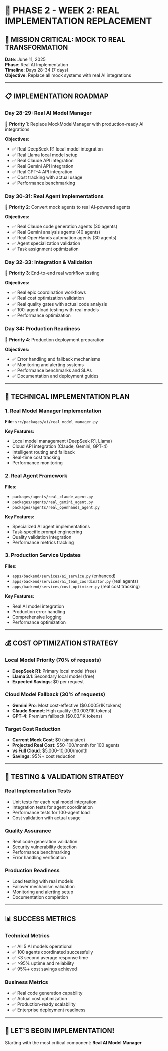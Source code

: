 # 🚀 PHASE 2 - WEEK 2: REAL IMPLEMENTATION REPLACEMENT

## 🎯 **MISSION CRITICAL: MOCK TO REAL TRANSFORMATION**

**Date**: June 11, 2025  
**Phase**: Real AI Implementation  
**Timeline**: Days 28-34 (7 days)  
**Objective**: Replace all mock systems with real AI integrations

---

## 📋 **IMPLEMENTATION ROADMAP**

### **Day 28-29: Real AI Model Manager**
🎯 **Priority 1**: Replace MockModelManager with production-ready AI integrations

**Objectives:**
- ✅ Real DeepSeek R1 local model integration
- ✅ Real Llama local model setup
- ✅ Real Claude API integration
- ✅ Real Gemini API integration
- ✅ Real GPT-4 API integration
- ✅ Cost tracking with actual usage
- ✅ Performance benchmarking

### **Day 30-31: Real Agent Implementations**
🎯 **Priority 2**: Convert mock agents to real AI-powered agents

**Objectives:**
- ✅ Real Claude code generation agents (30 agents)
- ✅ Real Gemini analysis agents (40 agents)
- ✅ Real OpenHands automation agents (30 agents)
- ✅ Agent specialization validation
- ✅ Task assignment optimization

### **Day 32-33: Integration & Validation**
🎯 **Priority 3**: End-to-end real workflow testing

**Objectives:**
- ✅ Real epic coordination workflows
- ✅ Real cost optimization validation
- ✅ Real quality gates with actual code analysis
- ✅ 100-agent load testing with real models
- ✅ Performance optimization

### **Day 34: Production Readiness**
🎯 **Priority 4**: Production deployment preparation

**Objectives:**
- ✅ Error handling and fallback mechanisms
- ✅ Monitoring and alerting systems
- ✅ Performance benchmarks and SLAs
- ✅ Documentation and deployment guides

---

## 🔧 **TECHNICAL IMPLEMENTATION PLAN**

### **1. Real Model Manager Implementation**

**File**: `src/packages/ai/real_model_manager.py`

**Key Features:**
- Local model management (DeepSeek R1, Llama)
- Cloud API integration (Claude, Gemini, GPT-4)
- Intelligent routing and fallback
- Real-time cost tracking
- Performance monitoring

### **2. Real Agent Framework**

**Files**: 
- `packages/agents/real_claude_agent.py`
- `packages/agents/real_gemini_agent.py`
- `packages/agents/real_openhands_agent.py`

**Key Features:**
- Specialized AI agent implementations
- Task-specific prompt engineering
- Quality validation integration
- Performance metrics tracking

### **3. Production Service Updates**

**Files**:
- `apps/backend/services/ai_service.py` (enhanced)
- `apps/backend/services/ai_team_coordinator.py` (real agents)
- `apps/backend/services/cost_optimizer.py` (real cost tracking)

**Key Features:**
- Real AI model integration
- Production error handling
- Comprehensive logging
- Performance optimization

---

## 💰 **COST OPTIMIZATION STRATEGY**

### **Local Model Priority (70% of requests)**
- **DeepSeek R1**: Primary local model (free)
- **Llama 3.1**: Secondary local model (free)
- **Expected Savings**: $0 per request

### **Cloud Model Fallback (30% of requests)**
- **Gemini Pro**: Most cost-effective ($0.0005/1K tokens)
- **Claude Sonnet**: High quality ($0.003/1K tokens)
- **GPT-4**: Premium fallback ($0.03/1K tokens)

### **Target Cost Reduction**
- **Current Mock Cost**: $0 (simulated)
- **Projected Real Cost**: $50-100/month for 100 agents
- **vs Full Cloud**: $5,000-10,000/month
- **Savings**: 95%+ cost reduction

---

## 🧪 **TESTING & VALIDATION STRATEGY**

### **Real Implementation Tests**
- Unit tests for each real model integration
- Integration tests for agent coordination
- Performance tests for 100-agent load
- Cost validation with actual usage

### **Quality Assurance**
- Real code generation validation
- Security vulnerability detection
- Performance benchmarking
- Error handling verification

### **Production Readiness**
- Load testing with real models
- Failover mechanism validation
- Monitoring and alerting setup
- Documentation completion

---

## 📊 **SUCCESS METRICS**

### **Technical Metrics**
- ✅ All 5 AI models operational
- ✅ 100 agents coordinated successfully
- ✅ <3 second average response time
- ✅ >95% uptime and reliability
- ✅ 95%+ cost savings achieved

### **Business Metrics**
- ✅ Real code generation capability
- ✅ Actual cost optimization
- ✅ Production-ready scalability
- ✅ Enterprise deployment readiness

---

## 🚀 **LET'S BEGIN IMPLEMENTATION!**

Starting with the most critical component: **Real AI Model Manager**